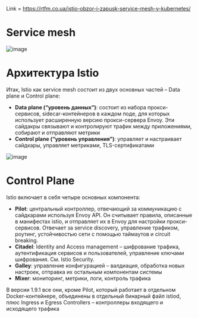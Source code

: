 Link = https://rtfm.co.ua/istio-obzor-i-zapusk-service-mesh-v-kubernetes/


# Service mesh

![image](https://user-images.githubusercontent.com/79608549/154493607-b0aeb27d-9131-4cff-8df3-f811bc3db642.png)


# Архитектура Istio

Итак, Istio как service mesh состоит из двух основных частей – Data plane и Control plane:

- **Data plane (“уровень данных”)**: состоит из набора прокси-сервисов, sidecar-контейнеров в каждом поде, для которых использует расширенную версию прокси-сервера Envoy. Эти сайдакры связывают и контролируют трафик между приложениями, собирают и отправляют метрики
- **Control plane (“уровень управления”)**: управляет и настраивает сайдкары, управляет метриками, TLS-сертификатами

![image](https://user-images.githubusercontent.com/79608549/154493868-159554a5-36b3-4ed0-bee6-40aafa8df07e.png)


# Control Plane

Istio включает в себя четыре основных компонента:

- **Pilot**: центральный контроллер, отвечающий за коммуникацию с сайдкарами используя Envoy API. Он считывает правила, описанные в манифестах istio, и отправляет их в Envoy для настройки прокси-сервисов. Отвечает за service discovery, управление трафиком, роутинг, устойчивостью сети с помощью таймаутов и circuit breaking.
- **Citadel**: Identity and Access management – шифрование трафика, аутентификация сервисов и пользователей, управление ключами шифрования. См. Istio Security.
- **Galley**: управление конфигурацией – валдиация, обработка новых настроек, отправка их остальным компонентам системы
- **Mixer**: мониторинг, метрики, логи, контроль трафика

В версии 1.9.1 все они, кроме Pilot, который работает в отдельном Docker-контейнере, объединены в отдельный бинарный файл istiod, плюс Ingress и Egress Controllers – контроллеры входящего и исходящего трафика
